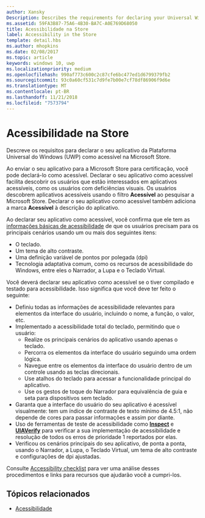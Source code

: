 ```yaml
---
author: Xansky
Description: Describes the requirements for declaring your Universal Windows Platform (UWP) app as accessible in the Microsoft Store.
ms.assetid: 59FA3B87-75A6-4B30-BA7C-A0E769D68050
title: Acessibilidade na Store
label: Accessibility in the Store
template: detail.hbs
ms.author: mhopkins
ms.date: 02/08/2017
ms.topic: article
keywords: windows 10, uwp
ms.localizationpriority: medium
ms.openlocfilehash: 990af773c600c2c87cfe6bc477ed1d6799379fb2
ms.sourcegitcommit: 93c0a60cf531c7d9fe7b00e7cf78df86906f9d6e
ms.translationtype: MT
ms.contentlocale: pt-BR
ms.lasthandoff: 11/21/2018
ms.locfileid: "7573794"
---
```

# <a name="accessibility-in-the-store"></a>Acessibilidade na Store  



Descreve os requisitos para declarar o seu aplicativo da Plataforma Universal do Windows (UWP) como acessível na Microsoft Store.

Ao enviar o seu aplicativo para a Microsoft Store para certificação, você pode declará-lo como acessível. Declarar o seu aplicativo como acessível facilita descobrir os usuários que estão interessados em aplicativos acessíveis, como os usuários com deficiências visuais. Os usuários descobrem aplicativos acessíveis usando o filtro **Acessível** ao pesquisar a Microsoft Store. Declarar o seu aplicativo como acessível também adiciona a marca **Acessível** à descrição do aplicativo.

Ao declarar seu aplicativo como acessível, você confirma que ele tem as [informações básicas de acessibilidade](basic-accessibility-information.md) de que os usuários precisam para os principais cenários usando um ou mais dos seguintes itens:

* O teclado.
* Um tema de alto contraste.
* Uma definição variável de pontos por polegada (dpi)
* Tecnologia adaptativa comum, como os recursos de acessibilidade do Windows, entre eles o Narrador, a Lupa e o Teclado Virtual.

Você deverá declarar seu aplicativo como acessível se o tiver compilado e testado para acessibilidade. Isso significa que você deve ter feito o seguinte:

* Definiu todas as informações de acessibilidade relevantes para elementos da interface do usuário, incluindo o nome, a função, o valor, etc.
* Implementado a acessibilidade total do teclado, permitindo que o usuário:
    * Realize os principais cenários do aplicativo usando apenas o teclado.
    * Percorra os elementos da interface do usuário seguindo uma ordem lógica.
    * Navegue entre os elementos da interface do usuário dentro de um controle usando as teclas direcionais.
    * Use atalhos do teclado para acessar a funcionalidade principal do aplicativo.
    * Use os gestos de toque do Narrador para equivalência de guia e seta para dispositivos sem teclado.
* Garanta que a interface do usuário do seu aplicativo é acessível visualmente: tem um índice de contraste de texto mínimo de 4.5:1, não depende de cores para passar informações e assim por diante.
* Uso de ferramentas de teste de acessibilidade como [**Inspect**](https://msdn.microsoft.com/library/windows/desktop/Dd318521) e [**UIAVerify**](https://msdn.microsoft.com/library/windows/desktop/Hh920986) para verificar a sua implementação de acessibilidade e resolução de todos os erros de prioridade 1 reportados por elas.
* Verificou os cenários principais do seu aplicativo, de ponta a ponta, usando o Narrador, a Lupa, o Teclado Virtual, um tema de alto contraste e configurações de dpi ajustadas.

Consulte [Accessibility checklist](accessibility-checklist.md) para ver uma análise desses procedimentos e links para recursos que ajudarão você a cumpri-los.

<span id="related_topics"/>

## <a name="related-topics"></a>Tópicos relacionados    
* [Acessibilidade](accessibility.md) 

